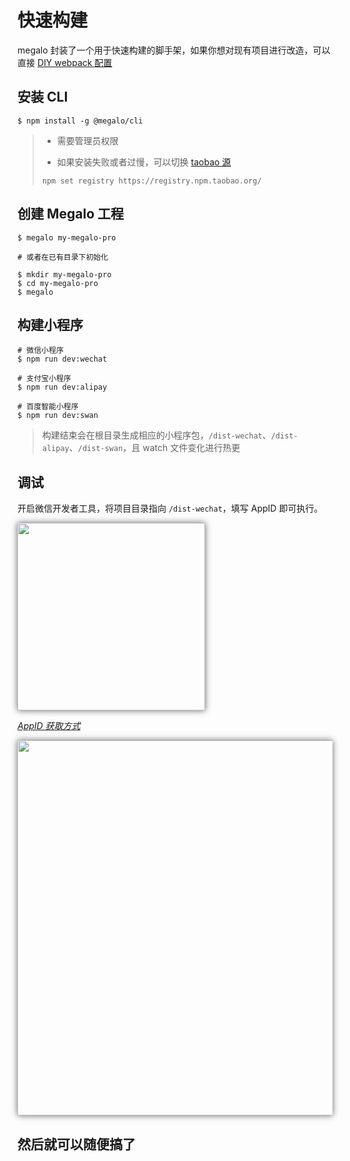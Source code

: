 # 快速构建

megalo 封装了一个用于快速构建的脚手架，如果你想对现有项目进行改造，可以直接 [DIY webpack 配置](quickstart/webpack)

## 安装 CLI

```shell
$ npm install -g @megalo/cli
```

> - 需要管理员权限
> 
> - 如果安装失败或者过慢，可以切换 [taobao 源](http://npm.taobao.org/)
> ```shell
> npm set registry https://registry.npm.taobao.org/
> ```

## 创建 Megalo 工程

```shell
$ megalo my-megalo-pro

# 或者在已有目录下初始化

$ mkdir my-megalo-pro
$ cd my-megalo-pro
$ megalo
```

## 构建小程序

```shell
# 微信小程序
$ npm run dev:wechat

# 支付宝小程序
$ npm run dev:alipay

# 百度智能小程序
$ npm run dev:swan
```

> 构建结束会在根目录生成相应的小程序包，`/dist-wechat`、`/dist-alipay`、`/dist-swan`，且 watch 文件变化进行热更

## 调试

开启微信开发者工具，将项目目录指向 `/dist-wechat`，填写 AppID 即可执行。

<img src="../static/imgs/init-1.jpg" width="300" style="box-shadow:0 0 10px #666"> 

[*AppID 获取方式*](https://developers.weixin.qq.com/miniprogram/dev/#%E7%94%B3%E8%AF%B7%E5%B8%90%E5%8F%B7)

<img src="../static/imgs/init-2.jpg" width="600" style="box-shadow:0 0 10px #666">

## 然后就可以随便搞了